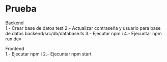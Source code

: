 # Prueba

Backend <br>
1.- Crear base de datos test
2.- Actualizar contraseña y usuario para base de datos backend/src/db/database.ts
3.- Ejecutar npm i
4.- Ejecuntar npm run dev

Frontend <br>
1.- Ejecutar npm i
2.- Ejecuntar npm start
